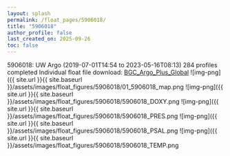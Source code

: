 ```yaml
---
layout: splash
permalink: /float_pages/5906018/
title: "5906018"
author_profile: false
last_created_on: 2025-09-26
toc: false
---
```

 
5906018: UW Argo (2019-07-01T14:54 to 2023-05-16T08:13)
284 profiles completed
Individual float file download: [BGC_Argo_Plus_Global](https://ftp.soest.hawaii.edu/bgc_argo_plus/Individual_Floats/outliers_removed/5906018_Sprof_processed.nc)
![img-png]({{ site.url }}{{ site.baseurl }}/assets/images/float_figures/5906018/01_5906018_map.png
![img-png]({{ site.url }}{{ site.baseurl }}/assets/images/float_figures/5906018/5906018_DOXY.png
![img-png]({{ site.url }}{{ site.baseurl }}/assets/images/float_figures/5906018/5906018_PRES.png
![img-png]({{ site.url }}{{ site.baseurl }}/assets/images/float_figures/5906018/5906018_PSAL.png
![img-png]({{ site.url }}{{ site.baseurl }}/assets/images/float_figures/5906018/5906018_TEMP.png
